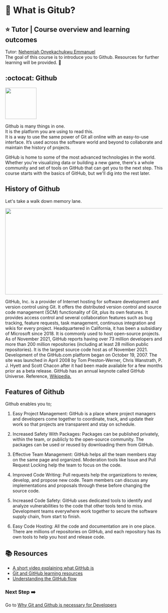 # :flags: What is Gitub? 

## :star: Tutor | Course overview and learning outcomes 

Tutor: [Nehemiah Onyekachukwu Emmanuel](https://github.com/devgenix) <br>
The goal of this course is to introduce you to Github. Resources for further learning will be provided. 🚀

## :octocat: Github
<img src="https://media.giphy.com/media/d9RbxjZ8QXesiYoerE/giphy.gif" width="100" height="100"/>

Github is many things in one. <br>
It is the platform you are using to read this. <br>
It is a way to use the same power of Git all online with an easy-to-use interface. It’s used across the software world and beyond to collaborate and maintain the history of projects.<br>

GitHub is home to some of the most advanced technologies in the world. Whether you're visualizing data or building a new game, there's a whole community and set of tools on GitHub that can get you to the next step. This course starts with the basics of GitHub, but we'll dig into the rest later.

## History of Github

Let's take a walk down memory lane.

<img src="https://media.giphy.com/media/d3yxg15kJppJilnW/giphy-downsized-large.gif" width="550" height="275" />


GitHub, Inc. is a provider of Internet hosting for software development and version control using Git. It offers the distributed version control and source code management (SCM) functionality of Git, plus its own features. It provides access control and several collaboration features such as bug tracking, feature requests, task management, continuous integration and wikis for every project. Headquartered in California, it has been a subsidiary of Microsoft since 2018.
It is commonly used to host open-source projects. As of November 2021, GitHub reports having over 73 million developers and more than 200 million repositories (including at least 28 million public repositories). It is the largest source code host as of November 2021. 
Development of the GitHub.com platform began on October 19, 2007. The site was launched in April 2008 by Tom Preston-Werner, Chris Wanstrath, P. J. Hyett and Scott Chacon after it had been made available for a few months prior as a beta release. GitHub has an annual keynote called GitHub Universe.
Reference, [Wikipedia.](https://en.wikipedia.org/wiki/GitHub)

## Features of Github
Github enables you to;

1. Easy Project Management: 
GitHub is a place where project managers and developers come together to coordinate, track, and update their work so that projects are transparent and stay on schedule.<br>

2. Increased Safety With Packages:
Packages can be published privately, within the team, or publicly to the open-source community. The packages can be used or reused by downloading them from GitHub.<br>

3. Effective Team Management:
GitHub helps all the team members stay on the same page and organized. Moderation tools like Issue and Pull Request Locking help the team to focus on the code.<br>

4. Improved Code Writing:
Pull requests help the organizations to review, develop, and propose new code. Team members can discuss any implementations and proposals through these before changing the source code.<br>

5. Increased Code Safety:
GitHub uses dedicated tools to identify and analyze vulnerabilities to the code that other tools tend to miss. Development teams everywhere work together to secure the software supply chain, from start to finish.<br>

6. Easy Code Hosting:
All the code and documentation are in one place. There are millions of repositories on GitHub, and each repository has its own tools to help you host and release code.<br>

## 📚  Resources 
* [A short video explaining what GitHub is](https://www.youtube.com/watch?v=w3jLJU7DT5E&feature=youtu.be) 
* [Git and GitHub learning resources](https://docs.github.com/en/github/getting-started-with-github/git-and-github-learning-resources)
* [Understanding the GitHub flow](https://guides.github.com/introduction/flow/)

### Next Step :arrow_right:
Go to [Why Git and Github is necessary for Developers](./4_Why_Git_and_Github_is_necessary_for_Developers.md)
